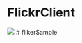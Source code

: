 # FlickrClient

<img src="https://raw.githubusercontent.com/iammert/FlickrClient/master/art/Screenshot.jpg"/>
# flikerSample
